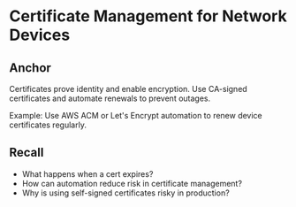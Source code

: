 # Certificate Management for Network Devices

## Anchor
Certificates prove identity and enable encryption. Use CA-signed certificates and automate renewals to prevent outages.

Example: Use AWS ACM or Let's Encrypt automation to renew device certificates regularly.

## Recall
- What happens when a cert expires?
- How can automation reduce risk in certificate management?
- Why is using self-signed certificates risky in production?